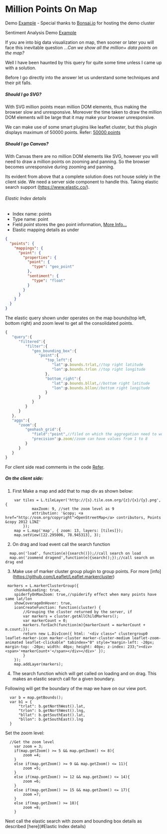 # Million Points On Map
Demo [Example](http://cyrilcherian.github.io/million-points-on-map/simpleMap.html) - Special thanks to [Bonsai.io](https://bonsai.io/) for hosting the demo cluster

Sentiment Analysis Demo [Example](http://cyrilcherian.github.io/million-points-on-map/myMap.html)

If you are into big data visualization on map, then sooner or later you will face this inevitable question ...*Can we show all the million+ data points  on the map?*

Well I have been haunted by this query for quite some time unless I came up with a solution.

Before I go directly into the answer let us understand some techniques and their pit falls.

##### Should I go SVG?
With SVG million points mean million DOM elements, thus making the browser slow and unresponsive.
Moreover the time taken to draw the million DOM elements will be large that it may make your browser unresponsive.

We can make use of some smart plugins like leaflet cluster, but this plugin displays maximum of 50000 points.
Refer: [50000 points](http://leaflet.github.io/Leaflet.markercluster/example/marker-clustering-realworld.50000.html)

##### Should I go Canvas?
With Canvas there are no million DOM elements like SVG, however you will need to draw a million points on zooming and panning.
So the browser becomes unresponsive during zooming and panning.

Its evident from above that a complete solution does not house solely in the client side. We need a server side component to handle this. 
Taking elastic search support (https://www.elastic.co/).

###### Elastic Index details
* Index name: points
* Type name: point
* Field *point* stores the geo point information, [More Info...](https://www.elastic.co/guide/en/elasticsearch/reference/1.3/mapping-geo-point-type.html)
* Elastic mapping details as under

```json
{
  "points": {
    "mappings": {
      "point": {
        "properties": {
          "point": {
            "type": "geo_point"
          },
          "sentiment": {
            "type": "float"
          }
        }
      }
    }
  }
}
```

The elastic query shown under operates on the map bounds(top left, bottom right) and zoom level to get all the consolidated points.

```javascript
{
   "query":{
      "filtered":{
         "filter":{
            "geo_bounding_box":{
               "point":{
                  "top_left":{
                     "lat":p.bounds.trlat,//top right latitude
                     "lon":p.bounds.trlon //top right longitude
                  },
                  "bottom_right":{
                     "lat":p.bounds.bllat,//bottom right latitude
                     "lon":p.bounds.bllon//bottom right longitude
                  }
               }
            }
         }
      }
   },
   "aggs":{
      "zoom":{
         "geohash_grid":{
            "field":"point",//filed on which the aggregation need to work
            "precision":p.zoom//zoom can have values from 1 to 8
         }
      }
   }
}
```
For client side read comments in the code
[Refer](https://github.com/cyrilcherian/million-points-on-map/blob/master/simpleMap.html#L24-103).

##### On the client side:

1) First Make a map and add that to map div as shown below:
```
    var tiles = L.tileLayer('http://{s}.tile.osm.org/{z}/{x}/{y}.png', {
			maxZoom: 9, //set the zoom level as 9
			attribution: '&copy; <a href="http://osm.org/copyright">OpenStreetMap</a> contributors, Points &copy 2012 LINZ'
		});
    map = L.map('map', { zoom: 13, layers: [tiles]});
    map.setView([22.295006, 78.945313], 3);
```

2) On drag and load event call the search function
```
  map.on('load', function(e){search()});//call search on load
  map.on('zoomend dragend',function(e){search();});//call search on drag end
```
3) Make use of marker cluster group plugin to group points. For more [info] (https://github.com/Leaflet/Leaflet.markercluster)

```
 markers = L.markerClusterGroup({
    chunkedLoading: true,
    spiderfyOnMaxZoom: true,//spiderify effect when many points have same lat/lon
    showCoverageOnHover: true,
    iconCreateFunction: function(cluster) {
        //Grouping the cluster returned by the server, if 
        var markers = cluster.getAllChildMarkers();
        var markerCount = 0;
        markers.forEach(function(m){markerCount = markerCount + m.count;});
        return new L.DivIcon({ html: '<div class=" clustergroup0 leaflet-marker-icon marker-cluster marker-cluster-medium leaflet-zoom-animated leaflet-clickable" tabindex="0" style="margin-left: -20px; margin-top: -20px; width: 40px; height: 40px; z-index: 233;"><div><span>'+markerCount+'</span></div></div>' });
        }
    });
    map.addLayer(markers);
```

4) The search function which will get called on loading and on drag. This makes an elastic search call for a given boundary.

Following will get the boundary of the map we have on our view port.

```
  var b = map.getBounds();
  var b1 = {
      "trlat": b.getNorthWest().lat,
      "trlon": b.getNorthWest().lng, 
      "bllat": b.getSouthEast().lat, 
      "bllon": b.getSouthEast().lng
  }
```
Set the zoom level:

```
  //Get the zoom level
    var zoom = 3;
    if(map.getZoom() >= 5 && map.getZoom() <= 8){
        zoom =4;
    }
    else if(map.getZoom() >= 9 && map.getZoom() <= 11){
        zoom =5;
    }
    else if(map.getZoom() >= 12 && map.getZoom() <= 14){
        zoom =6;
    }
    else if(map.getZoom() >= 15 && map.getZoom() <= 17){
        zoom =7;
    }
    else if(map.getZoom() >= 18){
        zoom =8;
    }
```

Next call the elastic search with zoom and bounding box details as described [here](#Elastic Index details)


